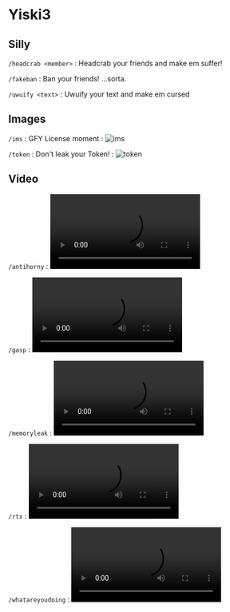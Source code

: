 # Yiski3

## Silly

`/headcrab <member>`
: Headcrab your friends and make em suffer!

`/fakeban`
: Ban your friends! ...sorta.

`/uwuify <text>`
: Uwuify your text and make em cursed

## Images

`/ims`
: GFY License moment
: ![ims](dreadfulims.png)

`/token`
: Don't leak your Token!
: ![token](token.png)

## Video

`/antihorny`
: <video src="antihorny.mp4" preview-src="antihornythumbnail.png"/>

`/gasp`
: <video src="gasp.mp4" preview-src="gaspthumbnail.png"/>

`/memoryleak`
: <video src="memoryleak.mp4" preview-src="memoryleakthumbnail.png"/>

`/rtx`
: <video src="rtx.mp4" preview-src="rtxthumbnail.png"/>

`/whatareyoudoing`
: <video src="whatareyoudoing.mp4" preview-src="whatareyoudoingthumbnail.png"/>
